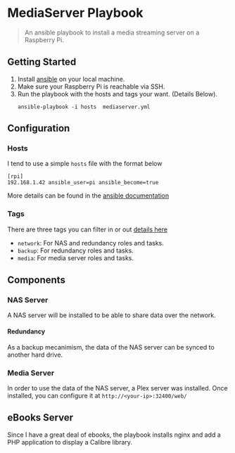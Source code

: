 # MediaServer Playbook
> An ansible playbook to install a media streaming server on a Raspberry Pi.

## Getting Started

1. Install [ansible](https://www.ansible.com/) on your local machine.
2. Make sure your Raspberry Pi is reachable via SSH.
3. Run the playbook with the hosts and tags your want. (Details Below).
    ```
    ansible-playbook -i hosts  mediaserver.yml
    ```

## Configuration

### Hosts

I tend to use a simple `hosts` file with the format below

```
[rpi]
192.168.1.42 ansible_user=pi ansible_become=true
```

More details can be found in the [ansible documentation](https://docs.ansible.com/ansible/latest/user_guide/intro_inventory.html)

### Tags
There are three tags you can filter in or out [details here](https://docs.ansible.com/ansible/latest/user_guide/playbooks_tags.html)

- `network`: For NAS and redundancy roles and tasks.
- `backup`: For redundancy roles and tasks.
- `media`: For media server roles and tasks.

## Components

### NAS Server
A NAS server will be installed to be able to share data over the network.

#### Redundancy
As a backup mecanimism, the data of the NAS server can be synced to another hard drive.

### Media Server
In order to use the data of the NAS server, a Plex server was installed. Once installed, you can configure it at `http://<your-ip>:32400/web/`

## eBooks Server
Since I have a great deal of ebooks, the playbook installs nginx and add a PHP application to display a Calibre library.
